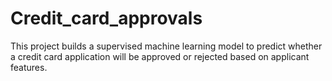 # Credit_card_approvals
This project builds a supervised machine learning model to predict whether a credit card application will be approved or rejected based on applicant features.
